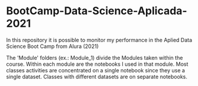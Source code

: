 # BootCamp-Data-Science-Aplicada-2021
In this repository it is possible to monitor my performance in the Aplied Data Science Boot Camp from Alura (2021)

The 'Module' folders (ex.: Module_1) divide the Modules taken within the course.
Within each module are the notebooks I used in that module. Most classes activities are concentrated on a single notebook since they use a single dataset. Classes with different datasets are on separate notebooks.
